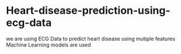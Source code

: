 # Heart-disease-prediction-using-ecg-data
we are using ECG Data to predict heart disease using mutiple features
Machine Learning models are used
